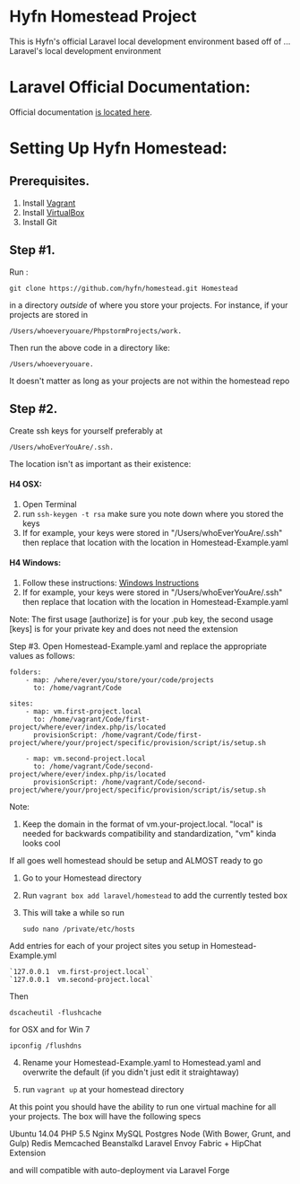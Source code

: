 # Hyfn Homestead Project

This is Hyfn's official Laravel local development environment based off of ... Laravel's local development environment

Laravel Official Documentation:
===============================

Official documentation [is located here](http://laravel.com/docs/homestead?version=4.2).


Setting Up Hyfn Homestead:
==========================

Prerequisites.
--------------

1. Install [Vagrant](http://vagrantup.com/)
2. Install [VirtualBox](https://www.virtualbox.org/)
3. Install Git



Step #1.
--------
Run :

    git clone https://github.com/hyfn/homestead.git Homestead

in a directory *outside* of where you store your projects. For instance, if your projects are stored in

    /Users/whoeveryouare/PhpstormProjects/work.

Then  run the above code in a directory like:

    /Users/whoeveryouare.

It doesn't matter as long as your projects are not within the homestead repo

Step #2.
--------

Create ssh keys for yourself preferably at

    /Users/whoEverYouAre/.ssh.

The location isn't as important as their existence:

#### H4 OSX:

1. Open Terminal
2. run `ssh-keygen -t rsa` make sure you note down where you stored the keys
3. If for example, your keys were stored in "/Users/whoEverYouAre/.ssh" then replace that location with the location in Homestead-Example.yaml

#### H4 Windows:

1. Follow these instructions: [Windows Instructions](http://kb.site5.com/shell-access-ssh/how-to-generate-ssh-keys-and-connect-to-your-account-with-putty/)
2. If for example, your keys were stored in "/Users/whoEverYouAre/.ssh" then replace that location with the location in Homestead-Example.yaml

Note: The first usage [authorize] is for your .pub key, the second usage [keys] is for your private key and does not need the extension

Step #3. Open Homestead-Example.yaml and replace the appropriate values as follows:

    folders:
        - map: /where/ever/you/store/your/code/projects
          to: /home/vagrant/Code

    sites:
        - map: vm.first-project.local
          to: /home/vagrant/Code/first-project/where/ever/index.php/is/located
          provisionScript: /home/vagrant/Code/first-project/where/your/project/specific/provision/script/is/setup.sh

        - map: vm.second-project.local
          to: /home/vagrant/Code/second-project/where/ever/index.php/is/located
          provisionScript: /home/vagrant/Code/second-project/where/your/project/specific/provision/script/is/setup.sh

Note:
1. Keep the domain in the format of vm.your-project.local. "local" is needed for backwards compatibility and standardization, "vm" kinda looks cool

If all goes well homestead should be setup and ALMOST ready to go

1. Go to your Homestead directory
2. Run `vagrant box add laravel/homestead` to add the currently tested box
3. This will take a while so run

    `sudo nano /private/etc/hosts`

Add entries for each of your project sites you setup in Homestead-Example.yml

    `127.0.0.1  vm.first-project.local`
    `127.0.0.1  vm.second-project.local`

Then

    dscacheutil -flushcache

for OSX and for Win 7

    ipconfig /flushdns

4. Rename your Homestead-Example.yaml to Homestead.yaml and overwrite the default (if you didn't just edit it straightaway)

5. run `vagrant up` at your homestead directory

At this point you should have the ability to run one virtual machine for all your projects. The box will have the following specs

Ubuntu 14.04
PHP 5.5
Nginx
MySQL
Postgres
Node (With Bower, Grunt, and Gulp)
Redis
Memcached
Beanstalkd
Laravel Envoy
Fabric + HipChat Extension

and will compatible with auto-deployment via Laravel Forge


